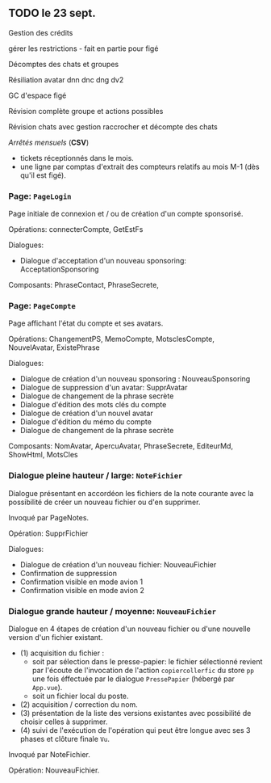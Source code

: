 ## TODO le 23 sept.
Gestion des crédits

gérer les restrictions - fait en partie pour figé

Décomptes des chats et groupes

Résiliation avatar dnn dnc dng dv2 

GC d'espace figé

Révision complète groupe et actions possibles

Révision chats avec gestion raccrocher et décompte des chats

_Arrêtés mensuels_ (**CSV**)
- tickets réceptionnés dans le mois.
- une ligne par comptas d'extrait des compteurs relatifs au mois M-1 (dès qu'il est figé).


### Page: `PageLogin`
Page initiale de connexion et / ou de création d'un compte sponsorisé.

Opérations: connecterCompte, GetEstFs

Dialogues: 
- Dialogue d'acceptation d'un nouveau sponsoring: AcceptationSponsoring

Composants: PhraseContact, PhraseSecrete,

### Page: `PageCompte`
Page affichant l'état du compte et ses avatars.

Opérations: ChangementPS, MemoCompte, MotsclesCompte, NouvelAvatar, ExistePhrase

Dialogues:
- Dialogue de création d'un nouveau sponsoring : NouveauSponsoring
- Dialogue de suppression d'un avatar: SupprAvatar
- Dialogue de changement de la phrase secrète
- Dialogue d'édition des mots clés du compte
- Dialogue de création d'un nouvel avatar
- Dialogue d'édition du mémo du compte
- Dialogue de changement de la phrase secrète

Composants: NomAvatar, ApercuAvatar,
    PhraseSecrete, EditeurMd, ShowHtml, MotsCles

### Dialogue pleine hauteur / large: `NoteFichier`
Dialogue présentant en accordéon les fichiers de la  note courante avec la possibilité de créer un nouveau fichier ou d'en supprimer.

Invoqué par PageNotes.

Opération: SupprFichier

Dialogues:
- Dialogue de création d'un nouveau fichier: NouveauFichier
- Confirmation de suppression
- Confirmation visible en mode avion 1
- Confirmation visible en mode avion 2

### Dialogue grande hauteur / moyenne: `NouveauFichier`
Dialogue en 4 étapes de création d'un nouveau fichier ou d'une nouvelle version d'un fichier existant.
- (1) acquisition du fichier :
  - soit par sélection dans le presse-papier: le fichier sélectionné revient par l'écoute de l'invocation de l'action `copiercollerfic` du store `pp` une fois éffectuée par le dialogue `PressePapier` (hébergé par `App.vue`).
  - soit un fichier local du poste.
- (2) acquisition / correction du nom.
- (3) présentation de la liste des versions existantes avec possibilité de choisir celles à supprimer.
- (4) suivi de l'exécution de l'opération qui peut être longue avec ses 3 phases et clôture finale `Vu`.

Invoqué par NoteFichier.

Opération: NouveauFichier.

